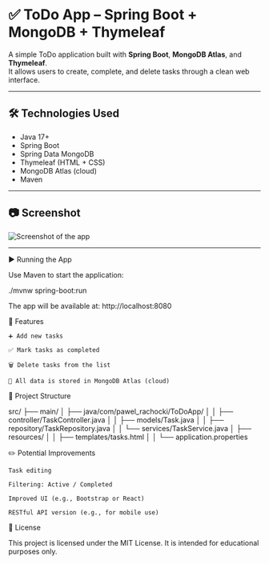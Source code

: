 # ✅ ToDo App – Spring Boot + MongoDB + Thymeleaf

A simple ToDo application built with **Spring Boot**, **MongoDB Atlas**, and **Thymeleaf**.  
It allows users to create, complete, and delete tasks through a clean web interface.

---

## 🛠️ Technologies Used

- Java 17+
- Spring Boot
- Spring Data MongoDB
- Thymeleaf (HTML + CSS)
- MongoDB Atlas (cloud)
- Maven

---

## 📷 Screenshot

![Screenshot of the app](./screenshot.png)

---


▶️ Running the App

Use Maven to start the application:

./mvnw spring-boot:run

The app will be available at:
http://localhost:8080

🧩 Features

    ➕ Add new tasks

    ✅ Mark tasks as completed

    🗑️ Delete tasks from the list

    💾 All data is stored in MongoDB Atlas (cloud)

📁 Project Structure

src/
├── main/
│   ├── java/com/pawel_rachocki/ToDoApp/
│   │   ├── controller/TaskController.java
│   │   ├── models/Task.java
│   │   ├── repository/TaskRepository.java
│   │   └── services/TaskService.java
│   ├── resources/
│   │   ├── templates/tasks.html
│   │   └── application.properties

✏️ Potential Improvements

    Task editing

    Filtering: Active / Completed

    Improved UI (e.g., Bootstrap or React)

    RESTful API version (e.g., for mobile use)

📄 License

This project is licensed under the MIT License.
It is intended for educational purposes only.
